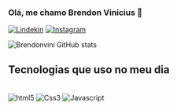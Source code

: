 ### Olá, me chamo Brendon Vinicius 👋

[![Lindekin](https://img.shields.io/badge/LinkedIn-0077B5?style=for-the-badge&logo=linkedin&logoColor=white)](https://www.linkedin.com/in/brendon-vinicius-11923623a/)
[![Instagram](https://img.shields.io/badge/Instagram-E4405F?style=for-the-badge&logo=instagram&logoColor=white)](https://www.instagram.com/brendon_vini/)

![Brendonvini GitHub stats](https://github-readme-stats.vercel.app/api?username=brendonvini&show_icons=true&theme=dracula)

## Tecnologias que uso no meu dia 

<div style="display: inline_block"><br/> 
    <img align= "center" alt="html5" src="https://img.shields.io/badge/HTML5-E34F26?style=for-the-badge&logo=html5&logoColor=white">
    <img align= "center" alt="Css3" src="https://img.shields.io/badge/CSS3-1572B6?style=for-the-badge&logo=css3&logoColor=white">
    <img align= "center" alt="Javascript" src="https://img.shields.io/badge/JavaScript-F7DF1E?style=for-the-badge&logo=javascript&logoColor=black">


</div>
